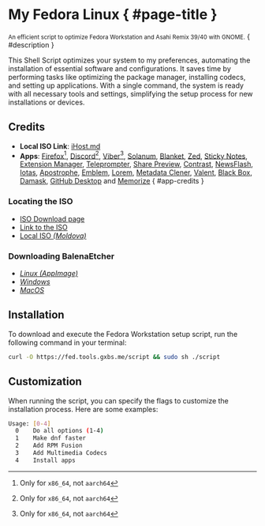 # My Fedora Linux { #page-title }

<small>An efficient script to optimize Fedora Workstation and Asahi Remix 39/40 with GNOME.</small> { #description }

This Shell Script optimizes your system to my preferences, automating the installation of essential software and configurations. It saves time by performing tasks like optimizing the package manager, installing codecs, and setting up applications. With a single command, the system is ready with all necessary tools and settings, simplifying the setup process for new installations or devices.

## Credits

- **Local ISO Link**: [iHost.md](https://mirror.ihost.md/)
- **Apps**: [Firefox[^noarm]](https://flathub.org/apps/org.mozilla.firefox), [Discord[^noarm]](https://flathub.org/apps/com.discordapp.Discord), [Viber[^noarm]](https://flathub.org/apps/com.viber.Viber), [Solanum](https://flathub.org/apps/org.gnome.Solanum), [Blanket](https://flathub.org/apps/com.rafaelmardojai.Blanket), [Zed](https://zed.dev), [Sticky Notes](https://flathub.org/apps/com.vixalien.sticky), [Extension Manager](https://flathub.org/apps/com.mattjakeman.ExtensionManager), [Teleprompter](https://flathub.org/apps/io.github.nokse22.teleprompter), [Share Preview](https://flathub.org/apps/com.rafaelmardojai.SharePreview), [Contrast](https://flathub.org/apps/org.gnome.design.Contrast), [NewsFlash](https://flathub.org/apps/io.gitlab.news_flash.NewsFlash), [Iotas](https://flathub.org/apps/org.gnome.World.Iotas), [Apostrophe](https://flathub.org/apps/org.gnome.gitlab.somas.Apostrophe), [Emblem](https://flathub.org/apps/org.gnome.design.Emblem), [Lorem](https://flathub.org/apps/org.gnome.design.Lorem), [Metadata Clener](https://flathub.org/apps/fr.romainvigier.MetadataCleaner), [Valent](https://valent.andyholmes.ca/), [Black Box](https://flathub.org/apps/com.raggesilver.BlackBox), [Damask](https://flathub.org/apps/app.drey.Damask), [GitHub Desktop](https://flathub.org/apps/io.github.shiftey.Desktop) and [Memorize](https://flathub.org/apps/io.github.david_swift.Flashcards) { #app-credits }

### Locating the ISO

<section id="cards">

- [ISO Download page](https://fedoraproject.org/workstation/download/)
- [Link to the ISO](https://download.fedoraproject.org/pub/fedora/linux/releases/40/Workstation/x86_64/iso/Fedora-Workstation-Live-x86_64-40-1.14.iso)
- [Local ISO _(Moldova)_](https://mirror.ihost.md/fedora/releases/39/Workstation/x86_64/iso/Fedora-Workstation-Live-x86_64-39-1.5.iso)

### Downloading BalenaEtcher

- [_Linux (AppImage)_](https://github.com/balena-io/etcher/releases/download/v1.18.11/balenaEtcher-1.18.11-x64.AppImage)
- [_Windows_](https://github.com/balena-io/etcher/releases/download/v1.18.11/balenaEtcher-Setup-1.18.11.exe)
- [_MacOS_](https://github.com/balena-io/etcher/releases/download/v1.18.11/balenaEtcher-1.18.11.dmg)

</section>

## Installation

To download and execute the Fedora Workstation setup script, run the following command in your terminal:

```sh
curl -O https://fed.tools.gxbs.me/script && sudo sh ./script
```

## Customization

When running the script, you can specify the flags to customize the installation process. Here are some examples:

```sh
Usage: [0-4]
  0    Do all options (1-4)
  1    Make dnf faster
  2    Add RPM Fusion
  3    Add Multimedia Codecs
  4    Install apps
```

[^noarm]: Only for `x86_64`, not `aarch64`
